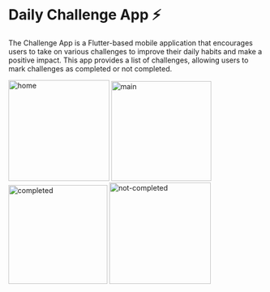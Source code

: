 # Daily Challenge App ⚡️

The Challenge App is a Flutter-based mobile application that encourages users to take on various challenges to improve their daily habits and make a positive impact. This app provides a list of challenges, allowing users to mark challenges as completed or not completed.

<img width="199" alt="home" src="https://github.com/Prateek-Gahlot/Challenge-App/assets/141181732/1aa4acde-cd3d-417b-9754-4c64fd4b2884">

<img width="197" alt="main" src="https://github.com/Prateek-Gahlot/Challenge-App/assets/141181732/2c34b6d5-7d9b-4de8-916f-eed0213a3f38">

<img width="195" alt="completed" src="https://github.com/Prateek-Gahlot/Challenge-App/assets/141181732/1e7dd5be-9ef5-4885-a49e-4dbc5099c796">

<img width="200" alt="not-completed" src="https://github.com/Prateek-Gahlot/Challenge-App/assets/141181732/45067777-4c71-465d-9b61-d41f524cd165">
